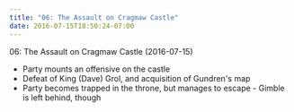 ```yaml
---
title: "06: The Assault on Cragmaw Castle"
date: 2016-07-15T18:50:24-07:00
---
```


06: The Assault on Cragmaw Castle (2016-07-15)

- Party mounts an offensive on the castle
- Defeat of King (Dave) Grol, and acquisition of Gundren's map
- Party becomes trapped in the throne, but manages to escape - Gimble is left behind, though

